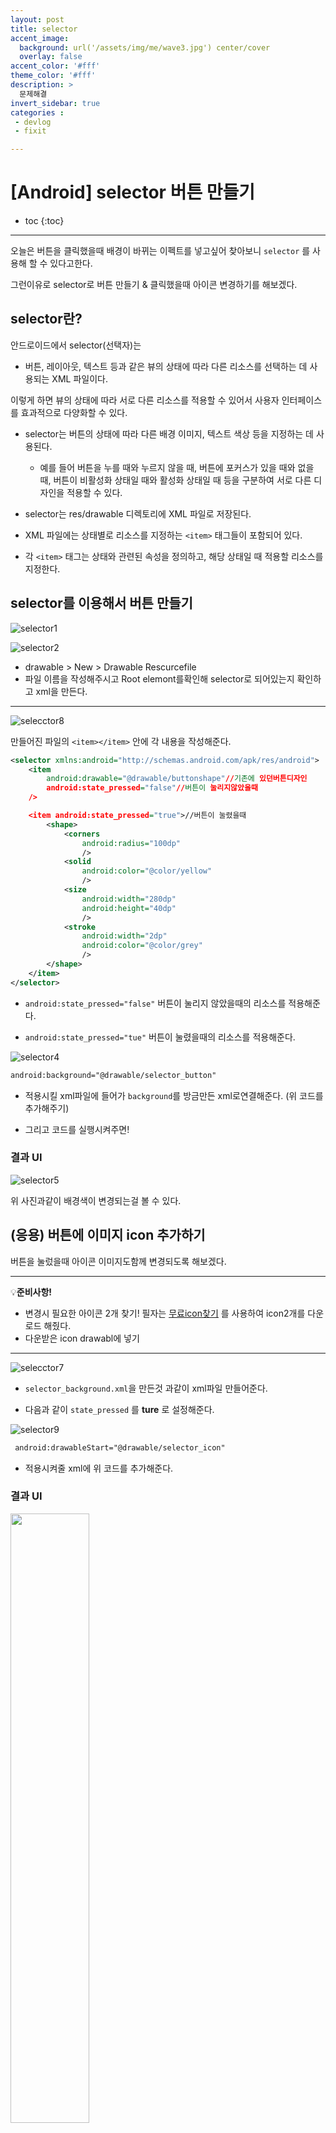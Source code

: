 ```yaml
---
layout: post
title: selector 
accent_image: 
  background: url('/assets/img/me/wave3.jpg') center/cover
  overlay: false
accent_color: '#fff'
theme_color: '#fff'
description: >
  문제해결
invert_sidebar: true
categories :
 - devlog	
 - fixit

---
```


# [Android] selector 버튼 만들기

* toc
{:toc}
---

오늘은 버튼을 클릭했을때 배경이 바뀌는 이펙트를 넣고싶어 찾아보니 `selector` 를 사용해 할 수 있다고한다.

그런이유로 selector로 버튼 만들기 & 클릭했을때 아이콘 변경하기를 해보겠다.



## **selector란?**

안드로이드에서 selector(선택자)는 

* 버튼, 레이아웃, 텍스트 등과 같은 뷰의 상태에 따라 다른 리소스를 선택하는 데 사용되는 XML 파일이다.

이렇게 하면 뷰의 상태에 따라 서로 다른 리소스를 적용할 수 있어서 사용자 인터페이스를 효과적으로 다양화할 수 있다.

* selector는 버튼의 상태에 따라 다른 배경 이미지, 텍스트 색상 등을 지정하는 데 사용된다. 
  * 예를 들어 버튼을 누를 때와 누르지 않을 때, 버튼에 포커스가 있을 때와 없을 때, 버튼이 비활성화 상태일 때와 활성화 상태일 때 등을 구분하여 서로 다른 디자인을 적용할 수 있다.

* selector는 res/drawable 디렉토리에 XML 파일로 저장된다.
*  XML 파일에는 상태별로 리소스를 지정하는 `<item>` 태그들이 포함되어 있다.
  *  각 `<item>` 태그는 상태와 관련된 속성을 정의하고, 해당 상태일 때 적용할 리소스를 지정한다.



## **selector를 이용해서 버튼 만들기**

![selector1](../../../assets/img/blog/selector1.png)

![selector2](../../../assets/img/blog/selector2.png)

* drawable > New > Drawable Rescurcefile
* 파일 이름을 작성해주시고 Root elemont를확인해 selector로 되어있는지 확인하고 xml을 만든다.

---

![selecctor8](../../../assets/img/blog/selecctor8.png)

만들어진 파일의 `<item></item>` 안에 각 내용을 작성해준다.

```xml
<selector xmlns:android="http://schemas.android.com/apk/res/android">
    <item
        android:drawable="@drawable/buttonshape"//기존에 있던버튼디자인
        android:state_pressed="false"//버튼이 눌리지않았을때
    />

    <item android:state_pressed="true">//버튼이 눌렸을때
        <shape>
            <corners
                android:radius="100dp"
                />
            <solid
                android:color="@color/yellow"
                />
            <size
                android:width="280dp"
                android:height="40dp"
                />
            <stroke
                android:width="2dp"
                android:color="@color/grey"
                />
        </shape>
    </item>
</selector>
```

* `android:state_pressed="false"` 버튼이 눌리지 않았을때의 리소스를 적용해준다.

* `android:state_pressed="tue"` 버튼이 눌렸을때의 리소스를 적용해준다.



![selector4](../../../assets/img/blog/selector4-1388692.png)

```xml
android:background="@drawable/selector_button"
```

* 적용시킬 xml파일에 들어가 `background`를 방금만든 xml로연결해준다. (위 코드를 추가해주기)

* 그리고 코드를 실행시켜주면!

  

### 결과 UI

![selector5](../../../assets/img/blog/selector5.png)

위 사진과같이 배경색이 변경되는걸 볼 수 있다. 



## **(응용) 버튼에 이미지 icon 추가하기**

버튼을 눌렀을때 아이콘 이미지도함께 변경되도록 해보겠다.

---

💡**준비사항!**

* 변경시 필요한 아이콘 2개 찾기! 필자는  [<u>무료icon찾기</u>](https://www.flaticon.com/kr/) 를 사용하여 icon2개를 다운로드 해줬다.
* 다운받은 icon drawabl에 넣기

---



![selecctor7](../../../assets/img/blog/selcctor7.png)

* `selector_background.xml`을 만든것 과같이 xml파일 만들어준다.

* 다음과 같이 `state_pressed` 를 **ture** 로 설정해준다.

![selector9](../../../assets/img/blog/selector9.png)

```xml
 android:drawableStart="@drawable/selector_icon"
```

* 적용시켜줄 xml에 위 코드를 추가해준다.



### 결과 UI
<img src="../../../assets/img/blog/selctor_out.gif" width="50%" height="auto">
